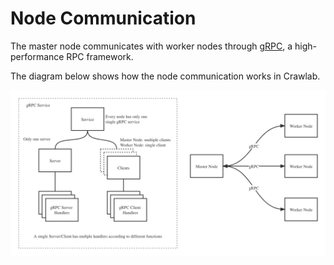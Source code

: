 # Node Communication

The master node communicates with worker nodes through [gRPC](https://grpc.io/), a high-performance RPC framework.

The diagram below shows how the node communication works in Crawlab.

![](./img/node-communication.png)
